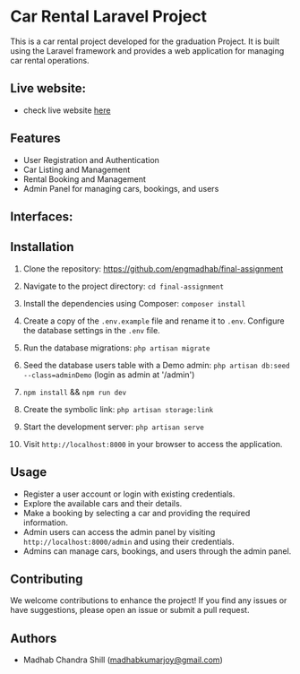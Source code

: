 # Car Rental Laravel Project

This is a car rental project developed for the graduation Project. It is built using the Laravel framework and provides a web application for managing car rental operations.

## Live website:

- check live website [here](/)

## Features

-   User Registration and Authentication
-   Car Listing and Management
-   Rental Booking and Management
-   Admin Panel for managing cars, bookings, and users


## Interfaces:


## Installation

1. Clone the repository: https://github.com/engmadhab/final-assignment

2. Navigate to the project directory: `cd final-assignment`

3. Install the dependencies using Composer: `composer install`

4. Create a copy of the `.env.example` file and rename it to `.env`. Configure the database settings in the `.env` file.

<!-- 5. Generate an application key: `php artisan key:generate` -->

5. Run the database migrations: `php artisan migrate`

6. Seed the database users table with a Demo admin: `php artisan db:seed --class=adminDemo` (login as admin at '/admin')

7. `npm install` && `npm run dev`

8. Create the symbolic link: `php artisan storage:link`

9. Start the development server: `php artisan serve`

10. Visit `http://localhost:8000` in your browser to access the application.

## Usage

-   Register a user account or login with existing credentials.
-   Explore the available cars and their details.
-   Make a booking by selecting a car and providing the required information.
-   Admin users can access the admin panel by visiting `http://localhost:8000/admin` and using their credentials.
-   Admins can manage cars, bookings, and users through the admin panel.

## Contributing

We welcome contributions to enhance the project! If you find any issues or have suggestions, please open an issue or submit a pull request.

## Authors
-   Madhab Chandra Shill (madhabkumarjoy@gmail.com)

